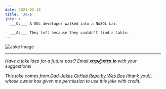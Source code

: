```yaml
---
date: 2021-02-10
title: 'Joke'
joke: >
  ___Q:___ A SQL developer walked into a NoSQL bar.
  
  ___A:___ They left because they couldn't find a table.
---
```


![Joke Image](https://private.xtrp.io/projects/DailyDeveloperJokes/public_image_server/images/5e1259169f6cb.png)

---
*Have a joke idea for a future post? Email **[xtrp@xtrp.io](mailto:xtrp@xtrp.io)** with your suggestions!*

*This joke comes from [Dad-Jokes GitHub Repo by Wes Bos](https://github.com/wesbos/dad-jokes) (thank you!), whose owner has given me permission to use this joke with credit.*

<!-- 
Joke text:
**Q:** A SQL developer walked into a NoSQL bar.

**A:** They left because they couldn't find a table.
 -->

